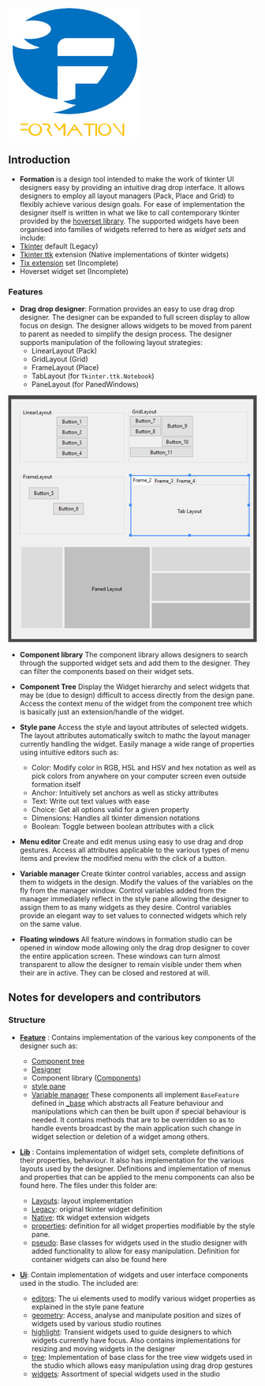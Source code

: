 ![Formation logo](./resources/formation.png)

## Introduction

* **Formation** is a design tool intended  to make the work of tkinter UI designers easy
by providing an intuitive drag drop interface. It allows designers to employ all layout managers (Pack, Place and Grid) 
to flexibly achieve various design goals. For ease of implementation the designer itself is written in what we like to
call contemporary tkinter provided by the [hoverset library](../hoverset). The supported widgets have been organised into families of 
widgets referred to here as _widget sets_ and include:
* [Tkinter](https://docs.python.org/3/library/tkinter.html) default (Legacy)
* [Tkinter ttk](https://docs.python.org/3/library/tkinter.ttk.html) extension (Native implementations of tkinter widgets)
* [Tix extension](https://docs.python.org/3/library/tkinter.tix.html) set (Incomplete)
* Hoverset widget set (Incomplete)

### Features

* **Drag drop designer**: Formation provides an easy to use drag drop designer. The designer can be expanded to full 
screen display to allow focus on design. The designer allows widgets to be moved from parent to parent as needed to 
simplify the design process. The designer supports manipulation of the following layout strategies:
   - LinearLayout (Pack)
   - GridLayout (Grid)
   - FrameLayout (Place)
   - TabLayout (for `Tkinter.ttk.Notebook`)
   - PaneLayout (for PanedWindows)

![Supported layouts](./resources/layouts.png)

* **Component library**
The component library allows designers to search through the supported widget sets and add them to the designer. They 
can filter the components based on their widget sets.

* **Component Tree**
Display the Widget hierarchy and select widgets that may be (due to design) difficult to access directly from the design
pane. Access the context menu of the widget from the component tree which is basically just an extension/handle of the 
widget. 

* **Style pane**
Access the style and layout attributes of selected widgets. The layout attributes automatically switch to mathc the 
layout manager currently handling the widget. Easily manage a wide range of properties using intuitive editors such as:
   - Color: Modify color in RGB, HSL and HSV and hex notation as well as pick colors from anywhere on your computer 
   screen even outside formation itself
   - Anchor: Intuitively set anchors as well as sticky attributes
   - Text: Write out text values with ease
   - Choice: Get all options valid for a given property
   - Dimensions: Handles all tkinter dimension notations
   - Boolean: Toggle between boolean attributes with a click
   
* **Menu editor**
Create and edit menus using easy to use drag and drop gestures. Access all attributes applicable to the various types 
of menu items and preview the modified menu with the click of a button.

* **Variable manager**
Create tkinter control variables, access and assign them to widgets in the design. Modify the values of the variables 
on the fly from the manager window. Control variables added from the manager immediately reflect in the style pane 
allowing the designer to assign them to as many widgets as they desire. Control variables provide an elegant way to
set values to connected widgets which rely on the same value.

* **Floating windows**
All feature windows in formation studio can be opened in window mode allowing only the drag drop designer to cover the
 entire application screen. These windows can turn almost transparent to allow the designer to remain visible under them
 when their are in active. They can be closed and restored at will.
 
 ## Notes for developers and contributors
 
 ### Structure
 * [**Feature**](./feature) : Contains implementation of the various key components of the designer such as:
    - [Component tree](./feature/component_tree.py)
    - [Designer](./feature/design.py)
    - Component library ([Components](./feature/components.py))
    - [style pane](./feature/stylepane.py)
    - [Variable manager](./feature/stylepane.py)
 These components all implement `BaseFeature` defined in [_base](./feature/_base.py) which abstracts all Feature behaviour
 and manipulations which can then be built upon if special behaviour is needed. It contains methods that
 are to be overridden so as to handle events broadcast by the main application such change in widget
 selection or deletion of a widget among others.
 
 * [**Lib**](./lib) :  Contains implementation of widget sets, complete definitions of their properties, behaviour. It also
 has implementation for the various layouts used by the designer. Definitions and implementation of menus and properties
 that can be applied to the menu components can also be found here. The files under this folder are:
    - [Layouts](./lib/layouts.py): layout implementation
    - [Legacy](./lib/legacy.py): original tkinter widget definition
    - [Native](./lib/native.py): ttk widget extension widgets
    - [properties](./lib/properties.py): definition for all widget properties modifiable by the style pane.
    - [pseudo](./lib/pseudo.py): Base classes for widgets used in the studio designer with added functionality to allow for easy
    manipulation. Definition for container widgets can also be found here
    
* [**Ui**](./ui): Contain implementation of widgets and user interface components used in the studio. The included are:
    - [editors](./ui/editors.py): The ui elements used to modify various widget properties as explained in the style pane feature
    - [geometry](./ui/geometry.py): Access, analyse and manipulate position and sizes of widgets used by various studio routines
    - [highlight](./ui/highlight.py): Transient widgets used to guide designers to which widgets currently have focus. Also contains 
    implementations for resizing and moving widgets in the designer
    - [tree](./ui/tree.py): Implementation of base class for the tree view widgets used in the studio which allows easy manipulation
    using drag drop gestures
    - [widgets](./ui/widgets.py):  Assortment of special widgets used in the studio
   